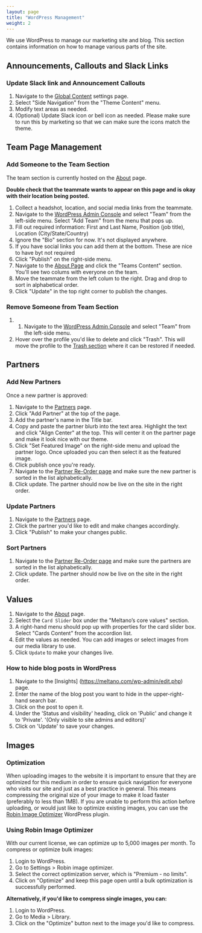 ```yaml
---
layout: page
title: "WordPress Management"
weight: 2
---
```


We use WordPress to manage our marketing site and blog. This section contains information on how to manage various parts of the site.

## Announcements, Callouts and Slack Links

### Update Slack link and Announcement Callouts

1. Navigate to the [Global Content](https://meltano.com/wp-admin/admin.php?page=theme-content) settings page.
1. Select "Side Navigation" from the "Theme Content" menu.
1. Modify text areas as needed.
1. (Optional) Update Slack icon or bell icon as needed. Please make sure to run this by marketing so that we can make sure the icons match the theme.

## Team Page Management

### Add Someone to the Team Section

The team section is currently hosted on the [About](https://meltano.com/about/) page.

**Double check that the teammate wants to appear on this page and is okay with their location being posted.**

1. Collect a headshot, location, and social media links from the teammate.
1. Navigate to the [WordPress Admin Console](https://meltano.com/wp-admin/) and select "Team" from the left-side menu. Select "Add Team" from the menu that pops up.
1. Fill out required information: First and Last Name, Position (job title), Location (City/State/Country)
1. Ignore the "Bio" section for now. It's not displayed anywhere.
1. If you have social links you can add them at the bottom. These are nice to have byt not required
1. Click "Publish" on the right-side menu.
1. Navigate to the [About Page](https://meltano.com/wp-admin/post.php?post=1519&action=edit) and click the "Teams Content" section. You'll see two colums with everyone on the team.
1. Move the teammate from the left colum to the right. Drag and drop to sort in alphabetical order.
1. Click "Update" in the top right corner to publish the changes.

### Remove Someone from Team Section

1. 1. Navigate to the [WordPress Admin Console](https://meltano.com/wp-admin/) and select "Team" from the left-side menu.
1. Hover over the profile you'd like to delete and click "Trash". This will move the profile to the [Trash section](https://meltano.com/wp-admin/edit.php?post_status=trash&post_type=team) where it can be restored if needed.

## Partners

### Add New Partners

Once a new partner is approved:

1. Navigate to the [Partners](https://meltano.com/wp-admin/edit.php?post_type=partners) page.
1. Click "Add Partner" at the top of the page.
1. Add the partner's name in the Title bar.
1. Copy and paste the partner blurb into the text area. Highlight the text and click "Align Center" at the top. This will center it on the partner page and make it look nice with our theme.
1. Click "Set Featured Image" on the right-side menu and upload the partner logo. Once uploaded you can then select it as the featured image.
1. Click publish once you're ready.
1. Navigate to the [Partner Re-Order page](https://meltano.com/wp-admin/edit.php?post_type=partners&page=order-post-types-partners) and make sure the new partner is sorted in the list alphabetically.
1. Click update. The partner should now be live on the site in the right order.

### Update Partners

1. Navigate to the [Partners](https://meltano.com/wp-admin/edit.php?post_type=partners) page.
1. Click the partner you'd like to edit and make changes accordingly.
1. Click "Publish" to make your changes public.

### Sort Partners

1. Navigate to the [Partner Re-Order page](https://meltano.com/wp-admin/edit.php?post_type=partners&page=order-post-types-partners) and make sure the partners are sorted in the list alphabetically.
1. Click update. The partner should now be live on the site in the right order.

## Values

1. Navigate to the [About](https://meltano.com/wp-admin/post.php?post=1519&action=edit) page.
1. Select the `Card Slider` box under the "Meltano’s core values" section.
1. A right-hand menu should pop up with properties for the card slider box. Select "Cards Content" from the accordion list.
1. Edit the values as needed. You can add images or select images from our media library to use.
1. Click `Update` to make your changes live.

### How to hide blog posts in WordPress
1. Navigate to the [Insights] (https://meltano.com/wp-admin/edit.php) page.
2. Enter the name of the blog post you want to hide in the upper-right-hand search bar.
3. Click on the post to open it.
4. Under the 'Status and visibility' heading, click on 'Public' and change it to 'Private'. '(Only visible to site admins and editors)'
5. Click on 'Update' to save your changes.

## Images
### Optimization
When uploading images to the website it is important to ensure that they are optimized for this medium in order to ensure quick navigation for everyone who visits our site and just as a best practice in general. This means compressing the original size of your image to make it load faster (preferably to less than 1MB). If you are unable to perform this action before uploading, or would just like to optimize existing images, you can use the [Robin Image Optimizer](https://robinoptimizer.com) WordPress plugin.
### Using Robin Image Optimizer
With our current license, we can optimize up to 5,000 images per month. To compress or optimize bulk images:
1. Login to WordPress.
2. Go to Settings > Robin image optimizer.
3. Select the correct optimization server, which is "Premium - no limits".
4. Click on "Optimize" and keep this page open until a bulk optimization is successfully performed.

**Alternatively, if you'd like to compress single images, you can:**
1. Login to WordPress.
2. Go to Media > Library.
3. Click on the "Optimize" button next to the image you'd like to compress.
